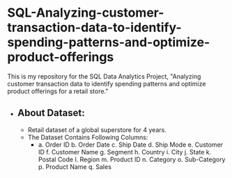 # SQL-Analyzing-customer-transaction-data-to-identify-spending-patterns-and-optimize-product-offerings
This is my repository for the SQL Data Analytics Project, "Analyzing customer transaction data to identify spending patterns and optimize product offerings for a retail store."
* ## About Dataset:
  * Retail dataset of a global superstore for 4 years.
  * The Dataset Contains Following Columns:
    * a. Order ID
    b. Order Date
    c. Ship Date
    d. Ship Mode
    e. Customer ID
    f. Customer Name
    g. Segment
    h. Country
    i. City
    j. State
    k. Postal Code
    l. Region
    m. Product ID
    n. Category
    o. Sub-Category
    p. Product Name
    q. Sales
